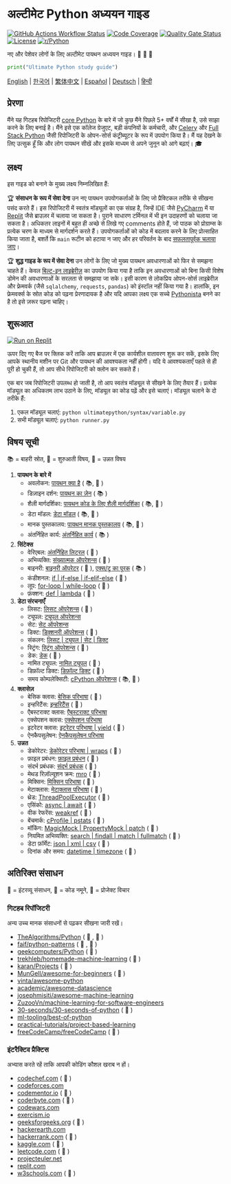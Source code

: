# अल्टीमेट Python अध्ययन गाइड

[![GitHub Actions Workflow Status](https://img.shields.io/github/actions/workflow/status/huangsam/ultimate-python/ci.yml)](https://github.com/huangsam/ultimate-python/actions)
[![Code Coverage](https://img.shields.io/codecov/c/github/huangsam/ultimate-python)](https://codecov.io/gh/huangsam/ultimate-python)
[![Quality Gate Status](https://img.shields.io/sonar/quality_gate/huangsam_ultimate-python?server=https%3A%2F%2Fsonarcloud.io)](https://sonarcloud.io/dashboard?id=huangsam_ultimate-python)
[![License](https://img.shields.io/github/license/huangsam/ultimate-python)](https://github.com/huangsam/ultimate-python/blob/main/LICENSE)
[![r/Python](https://img.shields.io/badge/reddit-original_post-red)](https://www.reddit.com/r/Python/comments/inllmf/ultimate_python_study_guide/)

नए और पेशेवर लोगों के लिए अल्टीमेट पायथन अध्ययन गाइड। 🐍 🐍 🐍

```python
print("Ultimate Python study guide")
```

[English](README.md) |
[한국어](README.ko.md) |
[繁体中文](README.zh_tw.md) |
[Español](README.es.md) |
[Deutsch](README.de.md) |
[हिन्दी](README.hi.md)

## प्रेरणा

मैंने यह गिटहब रिपोजिटरी [core Python](https://www.python.org/) के बारे में जो कुछ मैंने पिछले 5+ वर्षों में सीखा है, उसे साझा करने के लिए बनाई है। मैंने इसे एक कॉलेज ग्रेजुएट, बड़ी कंपनियों के कर्मचारी, और [Celery](https://github.com/celery/celery) और [Full Stack Python](https://github.com/mattmakai/fullstackpython.com) जैसी रिपोजिटरी के ओपन-सोर्स कंट्रीब्यूटर के रूप में उपयोग किया है। मैं यह देखने के लिए उत्सुक हूँ कि और लोग पायथन सीखें और इसके माध्यम से अपने जुनून को आगे बढ़ाएं। 🎓


## लक्ष्य

इस गाइड को बनाने के मुख्य लक्ष्य निम्नलिखित हैं:

🏆 **संसाधन के रूप में सेवा देना** उन नए पायथन उपयोगकर्ताओं के लिए जो प्रैक्टिकल तरीके से सीखना पसंद करते हैं। इस रिपोजिटरी में स्वतंत्र मॉड्यूलों का एक संग्रह है, जिन्हें IDE जैसे [PyCharm](https://www.jetbrains.com/pycharm/) में या [Replit](https://replit.com/languages/python3) जैसे ब्राउज़र में चलाया जा सकता है। पुराने साधारण टर्मिनल में भी इन उदाहरणों को चलाया जा सकता है। अधिकतर लाइनों में बहुत ही अच्छे से लिखे गए comments होते हैं, जो पाठक को प्रोग्राम्स के प्रत्येक चरण के माध्यम से मार्गदर्शन करते हैं। उपयोगकर्ताओं को कोड में बदलाव करने के लिए प्रोत्साहित किया जाता है, बशर्ते कि `main` रूटीन को हटाया न जाए और हर परिवर्तन के बाद [सफलतापूर्वक चलाया जाए](runner.py)।

🏆 **शुद्ध गाइड के रूप में सेवा देना** उन लोगों के लिए जो मुख्य पायथन अवधारणाओं को फिर से समझना चाहते हैं। केवल [बिल्ट-इन लाइब्रेरीज़](https://docs.python.org/3/library/) का उपयोग किया गया है ताकि इन अवधारणाओं को बिना किसी विशेष डोमेन की अवधारणाओं के सरलता से समझाया जा सके। इसी कारण से लोकप्रिय ओपन-सोर्स लाइब्रेरीज़ और फ्रेमवर्क (जैसे `sqlalchemy`, `requests`, `pandas`) को इंस्टॉल नहीं किया गया है। हालांकि, इन फ्रेमवर्क्स के स्रोत कोड को पढ़ना प्रेरणादायक है और यदि आपका लक्ष्य एक सच्चे [Pythonista](https://www.urbandictionary.com/define.php?term=pythonista) बनने का है तो इसे ज़रूर पढ़ना चाहिए।


## शुरूआत

[![Run on Replit](https://replit.com/badge/github/huangsam/ultimate-python)](https://replit.com/github/huangsam/ultimate-python)

ऊपर दिए गए बैज पर क्लिक करें ताकि आप ब्राउज़र में एक कार्यशील वातावरण शुरू कर सकें, इसके लिए आपके स्थानीय मशीन पर Git और पायथन की आवश्यकता नहीं होगी। यदि ये आवश्यकताएँ पहले से ही पूरी हो चुकी हैं, तो आप सीधे रिपोजिटरी को क्लोन कर सकते हैं।

एक बार जब रिपोजिटरी उपलब्ध हो जाती है, तो आप स्वतंत्र मॉड्यूल से सीखने के लिए तैयार हैं। प्रत्येक मॉड्यूल का अधिकतम लाभ उठाने के लिए, मॉड्यूल का कोड पढ़ें और इसे चलाएं। मॉड्यूल चलाने के दो तरीके हैं:

1. एकल मॉड्यूल चलाएं: `python ultimatepython/syntax/variable.py`
2. सभी मॉड्यूल चलाएं: `python runner.py`

## विषय सूची

📚 = बाहरी स्रोत,
🍰 = शुरुआती विषय,
🤯 = उन्नत विषय


1. **पायथन के बारे में**
    - अवलोकन: [पायथन क्या है](https://github.com/trekhleb/learn-python/blob/master/src/getting_started/what_is_python.md) ( 📚, 🍰 )
    - डिज़ाइन दर्शन: [पायथन का ज़ेन](https://www.python.org/dev/peps/pep-0020/) ( 📚 )
    - शैली मार्गदर्शिका: [पायथन कोड के लिए शैली मार्गदर्शिका](https://www.python.org/dev/peps/pep-0008/) ( 📚, 🤯 )
    - डेटा मॉडल: [डेटा मॉडल](https://docs.python.org/3/reference/datamodel.html) ( 📚, 🤯 )
    - मानक पुस्तकालय: [पायथन मानक पुस्तकालय](https://docs.python.org/3/library/) ( 📚, 🤯 )
    - अंतर्निहित कार्य: [अंतर्निहित कार्य](https://docs.python.org/3/library/functions.html) ( 📚 )
2. **सिंटेक्स**
    - वेरिएबल: [अंतर्निहित लिटरल](ultimatepython/syntax/variable.py) ( 🍰 )
    - अभिव्यक्ति: [संख्यात्मक ऑपरेशन्स](ultimatepython/syntax/expression.py) ( 🍰 )
    - बाइनरी: [बाइनरी ऑपरेटर](ultimatepython/syntax/bitwise.py) ( 🍰 ), [एक्स/टू का पूरक](https://www.geeksforgeeks.org/difference-between-1s-complement-representation-and-2s-complement-representation-technique/) ( 📚 )
    - कंडीशनल: [if | if-else | if-elif-else](ultimatepython/syntax/conditional.py) ( 🍰 )
    - लूप: [for-loop | while-loop](ultimatepython/syntax/loop.py) ( 🍰 )
    - फ़ंक्शन: [def | lambda](ultimatepython/syntax/function.py) ( 🍰 )
3. **डेटा संरचनाएँ**
    - लिसट: [लिसट ऑपरेशन्स](ultimatepython/data_structures/list.py) ( 🍰 )
    - ट्यूपल: [ट्यूपल ऑपरेशन्स](ultimatepython/data_structures/tuple.py)
    - सेट: [सेट ऑपरेशन्स](ultimatepython/data_structures/set.py)
    - डिक्ट: [डिक्शनरी ऑपरेशन्स](ultimatepython/data_structures/dict.py) ( 🍰 )
    - संकलन: [लिसट | ट्यूपल | सेट | डिक्ट](ultimatepython/data_structures/comprehension.py)
    - स्ट्रिंग: [स्ट्रिंग ऑपरेशन्स](ultimatepython/data_structures/string.py) ( 🍰 )
    - डेक: [डेक](ultimatepython/data_structures/deque.py) ( 🤯 )
    - नामित ट्यूपल: [नामित ट्यूपल](ultimatepython/data_structures/namedtuple.py) ( 🤯 )
    - डिफ़ॉल्ट डिक्ट: [डिफ़ॉल्ट डिक्ट](ultimatepython/data_structures/defaultdict.py) ( 🤯 )
    - समय कोम्पलेक्सिटी: [cPython ऑपरेशन्स](https://wiki.python.org/moin/TimeComplexity) ( 📚, 🤯 )
4. **क्लासेज़**
    - बेसिक क्लास: [बेसिक परिभाषा](ultimatepython/classes/basic_class.py) ( 🍰 )
    - इन्हरिटैंस: [इन्हरिटैंस](ultimatepython/classes/inheritance.py) ( 🍰 )
    - एैबस्टराक्ट क्लास: [एैबस्टराक्ट परिभाषा](ultimatepython/classes/abstract_class.py)
    - एक्सेपशन क्लास: [एक्सेपशन परिभाषा](ultimatepython/classes/exception_class.py)
    - इटरेटर क्लास: [इटरेटर परिभाषा | yield](ultimatepython/classes/iterator_class.py) ( 🤯 )
    - ऐनकैपसुलेषन: [ऐनकैपसुलेषन परिभाषा](ultimatepython/classes/encapsulation.py)
5. **उन्नत**
    - डेकोरेटर: [डेकोरेटर परिभाषा | wraps](ultimatepython/advanced/decorator.py) ( 🤯 )
    - फ़ाइल प्रबंधन: [फ़ाइल प्रबंधन](ultimatepython/advanced/file_handling.py) ( 🤯 )
    - संदर्भ प्रबंधक: [संदर्भ प्रबंधक](ultimatepython/advanced/context_manager.py) ( 🤯 )
    - मेथड रिज़ॉल्यूशन क्रम: [mro](ultimatepython/advanced/mro.py) ( 🤯 )
    - मिक्सिन: [मिक्सिन परिभाषा](ultimatepython/advanced/mixin.py) ( 🤯 )
    - मेटाक्लास: [मेटाक्लास परिभाषा](ultimatepython/advanced/meta_class.py) ( 🤯 )
    - थ्रेड: [ThreadPoolExecutor](ultimatepython/advanced/thread.py) ( 🤯 )
    - एसिंको: [async | await](ultimatepython/advanced/async.py) ( 🤯 )
    - वीक रेफरेंस: [weakref](ultimatepython/advanced/weak_ref.py) ( 🤯 )
    - बेंचमार्क: [cProfile | pstats](ultimatepython/advanced/benchmark.py) ( 🤯 )
    - मॉकिंग: [MagicMock | PropertyMock | patch](ultimatepython/advanced/mocking.py) ( 🤯 )
    - नियमित अभिव्यक्ति: [search | findall | match | fullmatch](ultimatepython/advanced/regex.py) ( 🤯 )
    - डेटा फ़ॉर्मेट: [json | xml | csv](ultimatepython/advanced/data_format.py) ( 🤯 )
    - दिनांक और समय: [datetime | timezone](ultimatepython/advanced/date_time.py) ( 🤯 )


## अतिरिक्त संसाधन

👔 = इंटरव्यू संसाधन,
🧪 = कोड नमूने,
🧠 = प्रोजेक्ट विचार


### गिटहब रिपॉजिटरी

अन्य उच्च मानक संसाधनों से पढ़कर सीखना जारी रखें।

- [TheAlgorithms/Python](https://github.com/TheAlgorithms/Python) ( 👔 , 🧪 )
- [faif/python-patterns](https://github.com/faif/python-patterns) ( 👔 , 🧪 )
- [geekcomputers/Python](https://github.com/geekcomputers/Python) ( 🧪 )
- [trekhleb/homemade-machine-learning](https://github.com/trekhleb/homemade-machine-learning) ( 🧪 )
- [karan/Projects](https://github.com/karan/Projects) ( 🧠 )
- [MunGell/awesome-for-beginners](https://github.com/MunGell/awesome-for-beginners) ( 🧠 )
- [vinta/awesome-python](https://github.com/vinta/awesome-python)
- [academic/awesome-datascience](https://github.com/academic/awesome-datascience)
- [josephmisiti/awesome-machine-learning](https://github.com/josephmisiti/awesome-machine-learning)
- [ZuzooVn/machine-learning-for-software-engineers](https://github.com/ZuzooVn/machine-learning-for-software-engineers)
- [30-seconds/30-seconds-of-python](https://github.com/30-seconds/30-seconds-of-python) ( 🧪 )
- [ml-tooling/best-of-python](https://github.com/ml-tooling/best-of-python)
- [practical-tutorials/project-based-learning](https://github.com/practical-tutorials/project-based-learning#python)
- [freeCodeCamp/freeCodeCamp](https://github.com/freeCodeCamp/freeCodeCamp) ( 👔 )

### इंटरैक्टिव प्रैक्टिस

अभ्यास करते रहें ताकि आपकी कोडिंग कौशल खराब न हों।

- [codechef.com](https://www.codechef.com/) ( 👔 )
- [codeforces.com](https://codeforces.com/)
- [codementor.io](https://www.codementor.io) ( 🧠 )
- [coderbyte.com](https://www.coderbyte.com/) ( 👔 )
- [codewars.com](https://www.codewars.com/)
- [exercism.io](https://exercism.io/)
- [geeksforgeeks.org](https://www.geeksforgeeks.org/) ( 👔 )
- [hackerearth.com](https://www.hackerearth.com/)
- [hackerrank.com](https://www.hackerrank.com/) ( 👔 )
- [kaggle.com](https://www.kaggle.com/) ( 🧠 )
- [leetcode.com](https://leetcode.com/) ( 👔 )
- [projecteuler.net](https://projecteuler.net/)
- [replit.com](https://replit.com/)
- [w3schools.com](https://www.w3schools.com/python/) ( 🧪 )
